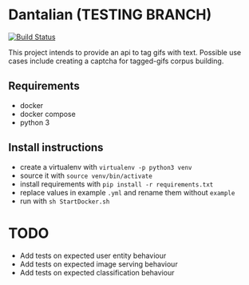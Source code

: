 # Dantalian (TESTING BRANCH)
[![Build Status](https://travis-ci.org/Xero-Hige/Dantalian.svg?branch=testing)](https://travis-ci.org/Xero-Hige/Dantalian)

This project intends to provide an api to tag gifs with text. Possible use cases include creating a captcha for tagged-gifs corpus building.

## Requirements
* docker
* docker compose
* python 3

## Install instructions

* create a virtualenv with `virtualenv -p python3 venv`
* source it with `source venv/bin/activate`
* install requirements with `pip install -r requirements.txt`
* replace values in example `.yml` and rename them without `example`
* run with `sh StartDocker.sh`

# TODO
* Add tests on expected user entity behaviour
* Add tests on expected image serving behaviour
* Add tests on expected classification behaviour
